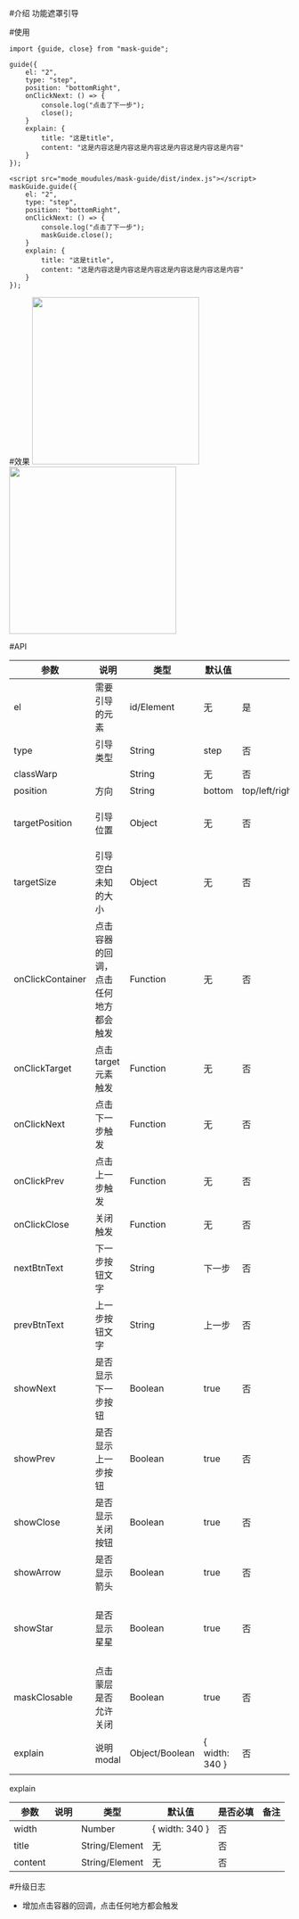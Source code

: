 #介绍
功能遮罩引导

#使用
```
import {guide, close} from "mask-guide";

guide({
    el: "2",
    type: "step",
    position: "bottomRight",
    onClickNext: () => {
        console.log("点击了下一步");
        close();
    }
    explain: {
        title: "这是title",
        content: "这是内容这是内容这是内容这是内容这是内容这是内容"
    }
});
```
```
<script src="mode_moudules/mask-guide/dist/index.js"></script>
maskGuide.guide({
    el: "2",
    type: "step",
    position: "bottomRight",
    onClickNext: () => {
        console.log("点击了下一步");
        maskGuide.close();
    }
    explain: {
        title: "这是title",
        content: "这是内容这是内容这是内容这是内容这是内容这是内容"
    }
});
```

#效果
<img src="./img/1.mov"  height="300"/>
<img src="./img/2.mov"  height="300"/>

#API


参数  | 说明 | 类型 | 默认值 | 是否必填 | 备注
---- |----- | ----|------ | ------- | ----
el   | 需要引导的元素 | id/Element | 无 | 是 | 
type   | 引导类型 | String | step | 否 | 
classWarp |  | String | 无 | 否 | 
position | 方向 | String | bottom | top/left/right/bottom/topLeft/topRight/bottomLeft/bottomRight/leftTop/leftBottom/rightTop/rightBottom | 
targetPosition | 引导位置 | Object | 无 | 否 | {top: 100, left: 100}
targetSize | 引导空白未知的大小 | Object | 无 | 否 | {width: 100, height: 100} 
onClickContainer | 点击容器的回调，点击任何地方都会触发 | Function | 无 | 否 |  
onClickTarget | 点击target元素触发 | Function | 无 | 否 | 
onClickNext | 点击下一步触发 | Function | 无 | 否 | 
onClickPrev | 点击上一步触发 | Function | 无 | 否 | 
onClickClose | 关闭触发 | Function | 无 | 否 | 
nextBtnText | 下一步按钮文字 | String | 下一步 | 否 | 
prevBtnText | 上一步按钮文字 | String | 上一步 | 否 | 
showNext | 是否显示下一步按钮 | Boolean | true | 否 | 
showPrev | 是否显示上一步按钮 | Boolean | true | 否 | 
showClose | 是否显示关闭按钮 | Boolean | true | 否 | 
showArrow | 是否显示箭头 | Boolean | true | 否 | 
showStar | 是否显示星星 | Boolean | true | 否 | 只在active有效，step没有星星
maskClosable | 点击蒙层是否允许关闭	 | Boolean | true | 否 | 
explain | 说明modal | Object/Boolean | { width: 340 } | 否 | false的时候不显示


explain


参数  | 说明 | 类型 | 默认值 | 是否必填 | 备注
---- |----- | ----|------ | ------- | ----
width |  | Number | { width: 340 } | 否 | 
title |  | String/Element | 无 | 否 | 
content |  | String/Element | 无 | 否 | 

#升级日志
* 增加点击容器的回调，点击任何地方都会触发

